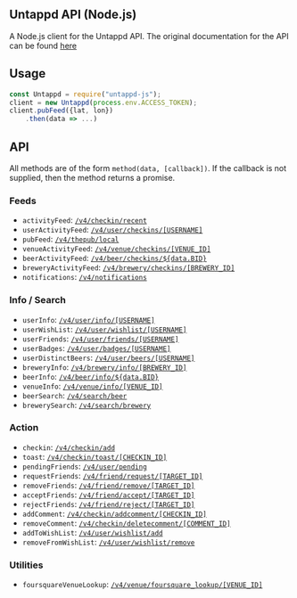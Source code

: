 Untappd API (Node.js)
---------------------

A Node.js client for the Untappd API.  The original documentation for the API can be found [here](https://untappd.com/api/docs)


Usage
------

```Javascript
const Untappd = require("untappd-js");
client = new Untappd(process.env.ACCESS_TOKEN);
client.pubFeed({lat, lon})
	.then(data => ...)
```

API
----

All methods are of the form `method(data, [callback])`.  If the callback is not supplied, then the method returns a promise.

### Feeds
- `activityFeed`: [`/v4/checkin/recent`](https://untappd.com/api/docs#activityfeed)
- `userActivityFeed`: [`/v4/user/checkins/[USERNAME]`](https://untappd.com/api/docs#useractivityfeed)
- `pubFeed`: [`/v4/thepub/local`](https://untappd.com/api/docs#theppublocal)
- `venueActivityFeed`: [`/v4/venue/checkins/[VENUE_ID]`](https://untappd.com/api/docs#venueactivityfeed)
- `beerActivityFeed`: [`/v4/beer/checkins/${data.BID}`](https://untappd.com/api/docs#beeractivityfeed)
- `breweryActivityFeed`: [`/v4/brewery/checkins/[BREWERY_ID]`](https://untappd.com/api/docs#breweryactivityfeed)
- `notifications`: [`/v4/notifications`](https://untappd.com/api/docs#notifications)

### Info / Search
- `userInfo`: [`/v4/user/info/[USERNAME]`](https://untappd.com/api/docs#userinfo)
- `userWishList`: [`/v4/user/wishlist/[USERNAME]`](https://untappd.com/api/docs#userwishlist)
- `userFriends`: [`/v4/user/friends/[USERNAME]`](https://untappd.com/api/docs#userfriends)
- `userBadges`: [`/v4/user/badges/[USERNAME]`](https://untappd.com/api/docs#userbadges)
- `userDistinctBeers`: [`/v4/user/beers/[USERNAME]`](https://untappd.com/api/docs#userbeers)
- `breweryInfo`: [`/v4/brewery/info/[BREWERY_ID]`](https://untappd.com/api/docs#breweryinfo)
- `beerInfo`: [`/v4/beer/info/${data.BID}`](https://untappd.com/api/docs#beerinfo)
- `venueInfo`: [`/v4/venue/info/[VENUE_ID]`](https://untappd.com/api/docs#venueinfo)
- `beerSearch`: [`/v4/search/beer`](https://untappd.com/api/docs#beersearch)
- `brewerySearch`: [`/v4/search/brewery`](https://untappd.com/api/docs#brewerysearch)

### Action
- `checkin`: [`/v4/checkin/add`](https://untappd.com/api/docs#checkin)
- `toast`: [`/v4/checkin/toast/[CHECKIN_ID]`](https://untappd.com/api/docs#toast)
- `pendingFriends`: [`/v4/user/pending`](https://untappd.com/api/docs#pendingfriends)
- `requestFriends`: [`/v4/friend/request/[TARGET_ID]`](https://untappd.com/api/docs#addfriend)
- `removeFriends`: [`/v4/friend/remove/[TARGET_ID]`](https://untappd.com/api/docs#removefriend)
- `acceptFriends`: [`/v4/friend/accept/[TARGET_ID]`](https://untappd.com/api/docs#acceptfriend)
- `rejectFriends`: [`/v4/friend/reject/[TARGET_ID]`](https://untappd.com/api/docs#rejectfriend)
- `addComment`: [`/v4/checkin/addcomment/[CHECKIN_ID]`](https://untappd.com/api/docs#addcomment)
- `removeComment`: [`/v4/checkin/deletecomment/[COMMENT_ID]`](https://untappd.com/api/docs#removecommment)
- `addToWishList`: [`/v4/user/wishlist/add`](https://untappd.com/api/docs#addwish)
- `removeFromWishList`: [`/v4/user/wishlist/remove`](https://untappd.com/api/docs#removewish)

### Utilities
- `foursquareVenueLookup`: [`/v4/venue/foursquare_lookup/[VENUE_ID]`](https://untappd.com/api/docs#foursquarelookup)
